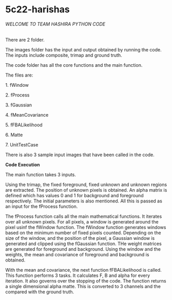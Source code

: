 # 5c22-harishas
###### WELCOME TO TEAM HASHIRA PYTHON CODE ######

There are 2 folder. 

The images folder has the input and output obtained by running the code. The inputs include composite, trimap and ground truth.

The code folder has all the core functions and the main function.

The files are:

1\. fWindow

2\. fProcess

3\. fGaussian

4\. fMeanCovariance

5\. fFBALikelihood

6\. Matte

7\. UnitTestCase

There is also 3 sample input images that have been called in the code.

****Code Execution****

The main function takes 3 inputs.

Using the trimap, the fixed foreground, fixed unknown and unknown regions are extracted. The position of unknown pixels is obtained. An alpha matrix is defined which has values 0 and 1 for background and foreground respectively. The initial parameters is also mentioned. All this is passed as an input for the fProcess function.

The fProcess function calls all the main mathematical functions. It iterates over all unknown pixels. For all pixels, a window is generated around the pixel usinf the fWindow function. The fWindow function generates windows based on the minimum number of fixed pixels counted. Depending on the size of the window, and the position of the pixel, a Gaussian window is generated and clipped using the fGaussian function. THe weight matrices are generated for foreground and background. Using the window and the weights, the mean and covariance of foreground and background is obtained.

With the mean and covariance, the next function fFBALikelihood is called. This function performs 3 tasks. It calculates F, B and alpha for every iteration. It also governs over the stopping of the code. The function returns a single dimensional alpha matte. This is converted to 3 channels and the compared with the ground truth.
